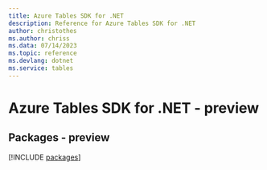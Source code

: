 ```yaml
---
title: Azure Tables SDK for .NET
description: Reference for Azure Tables SDK for .NET
author: christothes
ms.author: chriss
ms.data: 07/14/2023
ms.topic: reference
ms.devlang: dotnet
ms.service: tables
---
```

# Azure Tables SDK for .NET - preview
## Packages - preview
[!INCLUDE [packages](tables-index.md)]
